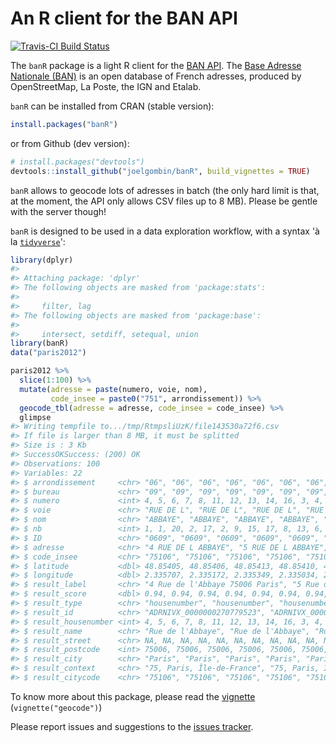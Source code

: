 
<!-- README.md is generated from README.Rmd. Please edit that file -->
An R client for the BAN API
===========================

[![Travis-CI Build Status](https://travis-ci.org/joelgombin/banR.svg?branch=master)](https://travis-ci.org/joelgombin/banR)

The `banR` package is a light R client for the [BAN API](https://adresse.data.gouv.fr/api/). The [Base Adresse Nationale (BAN)](https://adresse.data.gouv.fr/) is an open database of French adresses, produced by OpenStreetMap, La Poste, the IGN and Etalab.

`banR` can be installed from CRAN (stable version):

``` r
install.packages("banR")
```

or from Github (dev version):

``` r
# install.packages("devtools")
devtools::install_github("joelgombin/banR", build_vignettes = TRUE)
```

`banR` allows to geocode lots of adresses in batch (the only hard limit is that, at the moment, the API only allows CSV files up to 8 MB). Please be gentle with the server though!

`banR` is designed to be used in a data exploration workflow, with a syntax 'à la [`tidyverse`](http://tidyverse.org)':

``` r
library(dplyr)
#> 
#> Attaching package: 'dplyr'
#> The following objects are masked from 'package:stats':
#> 
#>     filter, lag
#> The following objects are masked from 'package:base':
#> 
#>     intersect, setdiff, setequal, union
library(banR)
data("paris2012")

paris2012 %>%
  slice(1:100) %>%
  mutate(adresse = paste(numero, voie, nom),
         code_insee = paste0("751", arrondissement)) %>% 
  geocode_tbl(adresse = adresse, code_insee = code_insee) %>%
  glimpse
#> Writing tempfile to.../tmp/RtmpsliUzK/file143530a72f6.csv
#> If file is larger than 8 MB, it must be splitted
#> Size is : 3 Kb
#> SuccessOKSuccess: (200) OK
#> Observations: 100
#> Variables: 22
#> $ arrondissement     <chr> "06", "06", "06", "06", "06", "06", "06", "...
#> $ bureau             <chr> "09", "09", "09", "09", "09", "09", "09", "...
#> $ numero             <int> 4, 5, 6, 7, 8, 11, 12, 13, 14, 16, 3, 4, 5,...
#> $ voie               <chr> "RUE DE L", "RUE DE L", "RUE DE L", "RUE DE...
#> $ nom                <chr> "ABBAYE", "ABBAYE", "ABBAYE", "ABBAYE", "AB...
#> $ nb                 <int> 1, 1, 20, 2, 17, 2, 9, 15, 17, 8, 13, 6, 6,...
#> $ ID                 <chr> "0609", "0609", "0609", "0609", "0609", "06...
#> $ adresse            <chr> "4 RUE DE L ABBAYE", "5 RUE DE L ABBAYE", "...
#> $ code_insee         <chr> "75106", "75106", "75106", "75106", "75106"...
#> $ latitude           <dbl> 48.85405, 48.85406, 48.85413, 48.85410, 48....
#> $ longitude          <dbl> 2.335707, 2.335172, 2.335349, 2.335034, 2.3...
#> $ result_label       <chr> "4 Rue de l'Abbaye 75006 Paris", "5 Rue de ...
#> $ result_score       <dbl> 0.94, 0.94, 0.94, 0.94, 0.94, 0.94, 0.94, 0...
#> $ result_type        <chr> "housenumber", "housenumber", "housenumber"...
#> $ result_id          <chr> "ADRNIVX_0000000270779523", "ADRNIVX_000000...
#> $ result_housenumber <int> 4, 5, 6, 7, 8, 11, 12, 13, 14, 16, 3, 4, 5,...
#> $ result_name        <chr> "Rue de l'Abbaye", "Rue de l'Abbaye", "Rue ...
#> $ result_street      <chr> NA, NA, NA, NA, NA, NA, NA, NA, NA, NA, NA,...
#> $ result_postcode    <int> 75006, 75006, 75006, 75006, 75006, 75006, 7...
#> $ result_city        <chr> "Paris", "Paris", "Paris", "Paris", "Paris"...
#> $ result_context     <chr> "75, Paris, Île-de-France", "75, Paris, Île...
#> $ result_citycode    <chr> "75106", "75106", "75106", "75106", "75106"...
```

To know more about this package, please read the [vignette](./inst/doc/geocode.md) (`vignette("geocode")`)

Please report issues and suggestions to the [issues tracker](https://github.com/joelgombin/banR/issues).
